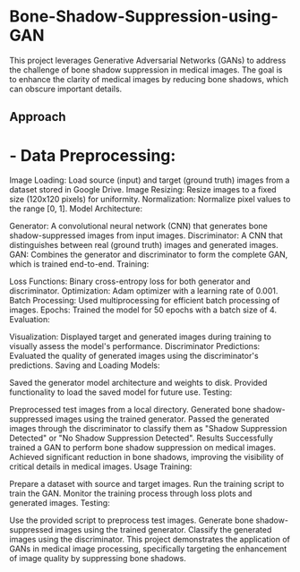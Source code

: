 # Bone-Shadow-Suppression-using-GAN

This project leverages Generative Adversarial Networks (GANs) to address the challenge of bone shadow suppression in medical images. The goal is to enhance the clarity of medical images by reducing bone shadows, which can obscure important details.

## Approach
# - Data Preprocessing:

Image Loading: Load source (input) and target (ground truth) images from a dataset stored in Google Drive.
Image Resizing: Resize images to a fixed size (120x120 pixels) for uniformity.
Normalization: Normalize pixel values to the range [0, 1].
Model Architecture:

Generator: A convolutional neural network (CNN) that generates bone shadow-suppressed images from input images.
Discriminator: A CNN that distinguishes between real (ground truth) images and generated images.
GAN: Combines the generator and discriminator to form the complete GAN, which is trained end-to-end.
Training:

Loss Functions: Binary cross-entropy loss for both generator and discriminator.
Optimization: Adam optimizer with a learning rate of 0.001.
Batch Processing: Used multiprocessing for efficient batch processing of images.
Epochs: Trained the model for 50 epochs with a batch size of 4.
Evaluation:

Visualization: Displayed target and generated images during training to visually assess the model's performance.
Discriminator Predictions: Evaluated the quality of generated images using the discriminator's predictions.
Saving and Loading Models:

Saved the generator model architecture and weights to disk.
Provided functionality to load the saved model for future use.
Testing:

Preprocessed test images from a local directory.
Generated bone shadow-suppressed images using the trained generator.
Passed the generated images through the discriminator to classify them as "Shadow Suppression Detected" or "No Shadow Suppression Detected".
Results
Successfully trained a GAN to perform bone shadow suppression on medical images.
Achieved significant reduction in bone shadows, improving the visibility of critical details in medical images.
Usage
Training:

Prepare a dataset with source and target images.
Run the training script to train the GAN.
Monitor the training process through loss plots and generated images.
Testing:

Use the provided script to preprocess test images.
Generate bone shadow-suppressed images using the trained generator.
Classify the generated images using the discriminator.
This project demonstrates the application of GANs in medical image processing, specifically targeting the enhancement of image quality by suppressing bone shadows.
